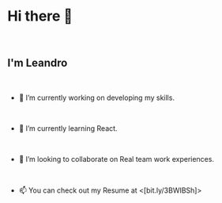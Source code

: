 # Hi there 👋

<br>

## I'm Leandro

<br>

- 🔭 I’m currently working on developing my skills.

<br>

- 🌱 I’m currently learning React.

<br>

- 👯 I’m looking to collaborate on Real team work experiences.

<br>

- 📫 You can check out my Resume at <[bit.ly/3BWIBSh]>
